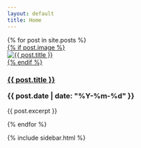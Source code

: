 ```yaml
---
layout: default
title: Home
---
```


<!-- # 최신 글 -->

<div class="layout">

<section class="post-thumbnail">
  {% for post in site.posts %}
   <a href="{{ post.url }}" class="post-card-link">
    <div class="post-card">
      {% if post.image %}
        <div class="post-image-wrapper">
          <img src="{{ post.image }}" alt="{{ post.title }}" class="post-image">
        </div>
      {% endif %}
      <div class="post-content">
        <h3 class="post-title">
          <a href="{{ post.url }}">{{ post.title }}</a>
          <p class ="post-date">{{ post.date | date: "%Y-%m-%d" }}</p>
        </h3>
        <p class="post-excerpt">{{ post.excerpt }}</p>
      </div>
    </div>
   </a>
  {% endfor %}
  </section>

   {% include sidebar.html %}
</div>